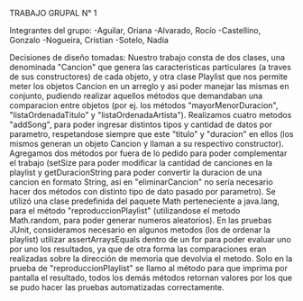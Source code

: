 TRABAJO GRUPAL N° 1

Integrantes del grupo: 
  -Aguilar, Oriana
  -Alvarado, Rocío
  -Castellino, Gonzalo
  -Nogueira, Cristian
  -Sotelo, Nadia
  
Decisiones de diseño tomadas:
  Nuestro trabajo consta de dos clases, una denominada "Cancion" que genera las caracteristicas particulares (a traves de sus constructores) de cada objeto, y otra clase Playlist que nos permite meter los objetos Cancion en un arreglo y asi poder manejar las mismas en conjunto, pudiendo realizar aquellos métodos que demandaban una comparacion entre objetos (por ej. los métodos "mayorMenorDuracion", "listaOrdenadaTitulo" y "listaOrdenadaArtista"). Realizamos cuatro metodos "addSong", para poder ingresar distintos tipos y cantidad de datos por parametro, respetandose siempre que este "titulo" y "duracion" en ellos (los mismos generan un objeto Cancion y llaman a su respectivo constructor). Agregamos dos métodos por fuera de lo pedido para poder complementar el trabajo (setSize para poder modificar la cantidad de canciones en la playlist y getDuracionString para poder convertir la duracion de una cancion en formato String, asi en "eliminarCancion" no sería necesario hacer dos métodos con distinto tipo de dato pasado por parametro). Se utilizó una clase predefinida del paquete Math perteneciente a java.lang, para el método "reproduccionPlaylist" (utilizandose el metodo Math.random, para poder generar numeros aleatorios). 
  En las pruebas JUnit, consideramos necesario en algunos metodos (los de ordenar la playlist) utilizar assertArraysEquals dentro de un for para poder evaluar uno por uno los resultados, ya que de otra forma las comparaciones eran realizadas sobre la dirección de memoria que devolvia el metodo. Solo en la prueba de "reproduccionPlaylist" se llamo al método para que imprima por pantalla el resultado, todos los demás métodos retornan valores por los que se pudo hacer las pruebas automatizadas correctamente.
